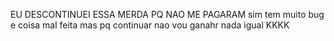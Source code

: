EU DESCONTINUEI ESSA MERDA PQ NAO ME PAGARAM 
sim tem muito bug e coisa mal feita mas pq continuar nao vou ganahr nada igual KKKK
